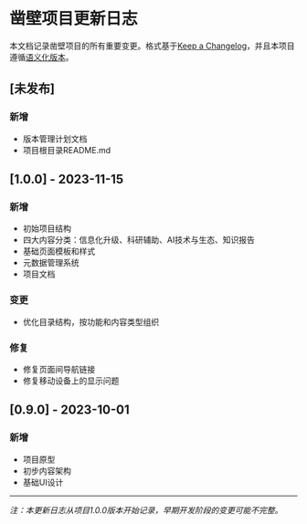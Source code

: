 # 凿壁项目更新日志

本文档记录凿壁项目的所有重要变更。格式基于[Keep a Changelog](https://keepachangelog.com/zh-CN/1.0.0/)，并且本项目遵循[语义化版本](https://semver.org/lang/zh-CN/)。

## [未发布]

### 新增
- 版本管理计划文档
- 项目根目录README.md

## [1.0.0] - 2023-11-15

### 新增
- 初始项目结构
- 四大内容分类：信息化升级、科研辅助、AI技术与生态、知识报告
- 基础页面模板和样式
- 元数据管理系统
- 项目文档

### 变更
- 优化目录结构，按功能和内容类型组织

### 修复
- 修复页面间导航链接
- 修复移动设备上的显示问题

## [0.9.0] - 2023-10-01

### 新增
- 项目原型
- 初步内容架构
- 基础UI设计

---

*注：本更新日志从项目1.0.0版本开始记录，早期开发阶段的变更可能不完整。*
